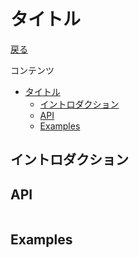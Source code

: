 タイトル
===
[戻る](../../README.md)

コンテンツ

<!--ts-->
   * [タイトル](#タイトル)
      * [イントロダクション](#イントロダクション)
      * [API](#api)
      * [Examples](#examples)

<!-- Added by: root, at: Fri Dec 31 11:51:54 UTC 2021 -->

<!--te-->

## イントロダクション

## API
```nim
```

## Examples